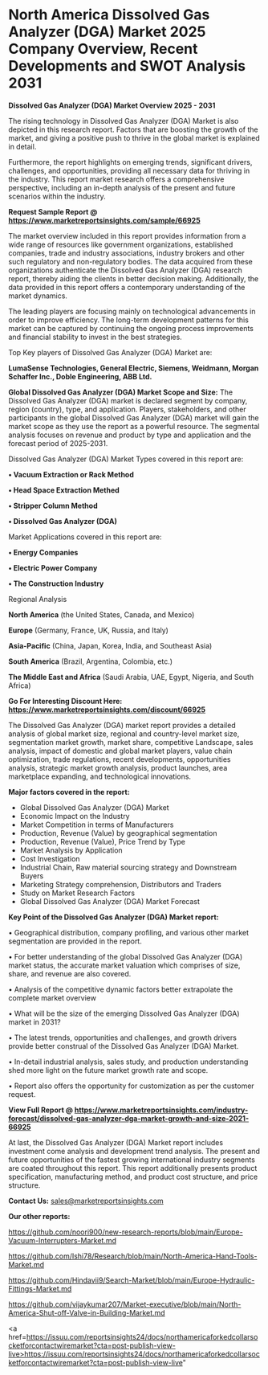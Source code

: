 # North America Dissolved Gas Analyzer (DGA) Market 2025 Company Overview, Recent Developments and SWOT Analysis 2031

<Strong> Dissolved Gas Analyzer (DGA) Market Overview 2025 - 2031</strong>

The rising technology in Dissolved Gas Analyzer (DGA) Market is also depicted in this research report. Factors that are boosting the growth of the market, and giving a positive push to thrive in the global market is explained in detail.

Furthermore, the report highlights on emerging trends, significant drivers, challenges, and opportunities, providing all necessary data for thriving in the industry. This report market research offers a comprehensive perspective, including an in-depth analysis of the present and future scenarios within the industry.

<strong>Request Sample Report @ <a href=https://www.marketreportsinsights.com/sample/66925>https://www.marketreportsinsights.com/sample/66925</a></strong>

The market overview included in this report provides information from a wide range of resources like government organizations, established companies, trade and industry associations, industry brokers and other such regulatory and non-regulatory bodies. The data acquired from these organizations authenticate the Dissolved Gas Analyzer (DGA) research report, thereby aiding the clients in better decision making. Additionally, the data provided in this report offers a contemporary understanding of the market dynamics.

The leading players are focusing mainly on technological advancements in order to improve efficiency. The long-term development patterns for this market can be captured by continuing the ongoing process improvements and financial stability to invest in the best strategies.

Top Key players of Dissolved Gas Analyzer (DGA) Market are:

<strong>LumaSense Technologies, General Electric, Siemens, Weidmann, Morgan Schaffer Inc., Doble Engineering, ABB Ltd.</strong>

<strong><b>Global Dissolved Gas Analyzer (DGA) Market Scope and Size:</b></strong>
The Dissolved Gas Analyzer (DGA) market is declared segment by company, region (country), type, and application. Players, stakeholders, and other participants in the global Dissolved Gas Analyzer (DGA) market will gain the market scope as they use the report as a powerful resource. The segmental analysis focuses on revenue and product by type and application and the forecast period of 2025-2031.

Dissolved Gas Analyzer (DGA) Market Types covered in this report are:

<strong>• Vacuum Extraction or Rack Method

• Head Space Extraction Methed

• Stripper Column Method

• Dissolved Gas Analyzer (DGA)</strong>

Market Applications covered in this report are:

<strong>• Energy Companies

• Electric Power Company

• The Construction Industry</strong> 

Regional Analysis

<strong>North America</strong> (the United States, Canada, and Mexico)

<strong>Europe</strong> (Germany, France, UK, Russia, and Italy)

<strong>Asia-Pacific</strong> (China, Japan, Korea, India, and Southeast Asia)

<strong>South America</strong> (Brazil, Argentina, Colombia, etc.)

<strong>The Middle East and Africa</strong> (Saudi Arabia, UAE, Egypt, Nigeria, and South Africa)

<strong>Go For Interesting Discount Here: <a href=https://www.marketreportsinsights.com/discount/66925>https://www.marketreportsinsights.com/discount/66925</a></strong>

The Dissolved Gas Analyzer (DGA) market report provides a detailed analysis of global market size, regional and country-level market size, segmentation market growth, market share, competitive Landscape, sales analysis, impact of domestic and global market players, value chain optimization, trade regulations, recent developments, opportunities analysis, strategic market growth analysis, product launches, area marketplace expanding, and technological innovations.

<strong><b>Major factors covered in the report:</b></strong>
<ul>
  <li>Global Dissolved Gas Analyzer (DGA) Market </li>
  <li>Economic Impact on the Industry</li>
  <li>Market Competition in terms of Manufacturers</li>
  <li>Production, Revenue (Value) by geographical segmentation</li>
  <li>Production, Revenue (Value), Price Trend by Type</li>
  <li>Market Analysis by Application</li>
  <li>Cost Investigation</li>
  <li>Industrial Chain, Raw material sourcing strategy and Downstream Buyers</li>
  <li>Marketing Strategy comprehension, Distributors and Traders</li>
  <li>Study on Market Research Factors</li>
  <li>Global Dissolved Gas Analyzer (DGA) Market Forecast</li>
</ul>

<strong><b>Key Point of the Dissolved Gas Analyzer (DGA) Market report:</b></strong>

• Geographical distribution, company profiling, and various other market segmentation are provided in the report.

• For better understanding of the global Dissolved Gas Analyzer (DGA) market status, the accurate market valuation which comprises of size, share, and revenue are also covered.

• Analysis of the competitive dynamic factors better extrapolate the complete market overview

• What will be the size of the emerging Dissolved Gas Analyzer (DGA) market in 2031?

• The latest trends, opportunities and challenges, and growth drivers provide better construal of the Dissolved Gas Analyzer (DGA) Market.

• In-detail industrial analysis, sales study, and production understanding shed more light on the future market growth rate and scope.

• Report also offers the opportunity for customization as per the customer request.

<strong><b>View Full Report @ <a href=https://www.marketreportsinsights.com/industry-forecast/dissolved-gas-analyzer-dga-market-growth-and-size-2021-66925>https://www.marketreportsinsights.com/industry-forecast/dissolved-gas-analyzer-dga-market-growth-and-size-2021-66925</a></b></strong>


At last, the Dissolved Gas Analyzer (DGA) Market report includes investment come analysis and development trend analysis. The present and future opportunities of the fastest growing international industry segments are coated throughout this report. This report additionally presents product specification, manufacturing method, and product cost structure, and price structure.

<strong>Contact Us:</strong>
sales@marketreportsinsights.com

<strong>Our other reports:</strong>

<a href=https://github.com/noori900/new-research-reports/blob/main/Europe-Vacuum-Interrupters-Market.md>https://github.com/noori900/new-research-reports/blob/main/Europe-Vacuum-Interrupters-Market.md</a>

<a href=https://github.com/Ishi78/Research/blob/main/North-America-Hand-Tools-Market.md>https://github.com/Ishi78/Research/blob/main/North-America-Hand-Tools-Market.md</a>

<a href=https://github.com/Hindavii9/Search-Market/blob/main/Europe-Hydraulic-Fittings-Market.md>https://github.com/Hindavii9/Search-Market/blob/main/Europe-Hydraulic-Fittings-Market.md</a>

<a href=https://github.com/vijaykumar207/Market-executive/blob/main/North-America-Shut-off-Valve-in-Building-Market.md>https://github.com/vijaykumar207/Market-executive/blob/main/North-America-Shut-off-Valve-in-Building-Market.md</a>

<a href=https://issuu.com/reportsinsights24/docs/northamericaforkedcollarsocketforcontactwiremarket?cta=post-publish-view-live>https://issuu.com/reportsinsights24/docs/northamericaforkedcollarsocketforcontactwiremarket?cta=post-publish-view-live</a>"

